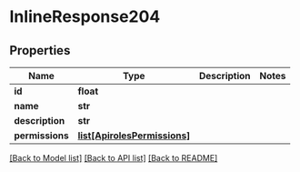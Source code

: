 # InlineResponse204

## Properties
Name | Type | Description | Notes
------------ | ------------- | ------------- | -------------
**id** | **float** |  | 
**name** | **str** |  | 
**description** | **str** |  | 
**permissions** | [**list[ApirolesPermissions]**](ApirolesPermissions.md) |  | 

[[Back to Model list]](../README.md#documentation-for-models) [[Back to API list]](../README.md#documentation-for-api-endpoints) [[Back to README]](../README.md)

